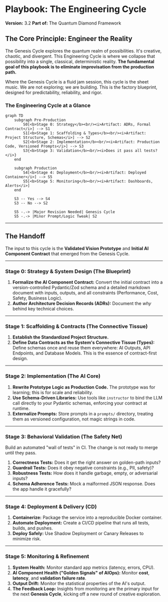 # Playbook: The Engineering Cycle
**Version:** 3.2
**Part of:** The Quantum Diamond Framework

## The Core Principle: Engineer the Reality

The Genesis Cycle explores the quantum realm of possibilities. It's creative, chaotic, and divergent. This Engineering Cycle is where we collapse that possibility into a single, classical, deterministic reality. **The fundamental goal of this playbook is to eliminate improvisation from the production path.**

Where the Genesis Cycle is a fluid jam session, this cycle is the sheet music. We are not exploring; we are building. This is the factory blueprint, designed for predictability, reliability, and rigor.

### The Engineering Cycle at a Glance

```mermaid
graph TD
    subgraph Pre-Production
        S0[<b>Stage 0: Strategy</b><br/><i>Artifact: ADRs, Formal Contract</i>] --> S1
        S1[<b>Stage 1: Scaffolding & Types</b><br/><i>Artifact: Project Structure, Schemas</i>] --> S2
        S2[<b>Stage 2: Implementation</b><br/><i>Artifact: Production Code, Versioned Prompts</i>] --> S3
        S3{<b>Stage 3: Validation</b><br/><i>Does it pass all tests?</i>}
    end

    subgraph Production
        S4[<b>Stage 4: Deployment</b><br/><i>Artifact: Deployed Container</i>] --> S5
        S5[<b>Stage 5: Monitoring</b><br/><i>Artifact: Dashboards, Alerts</i>]
    end

    S3 -- Yes --> S4
    S3 -- No --> S2

    S5 -.-> |Major Revision Needed| Genesis Cycle
    S5 -.-> |Minor Prompt/Logic Tweak| S2
```

---
## The Handoff

The input to this cycle is the **Validated Vision Prototype** and **Initial AI Component Contract** that emerged from the Genesis Cycle.

---
### Stage 0: Strategy & System Design (The Blueprint)
1.  **Formalize the AI Component Contract:** Convert the initial contract into a version-controlled Pydantic/Zod schema and a detailed markdown document with inputs, outputs, and all constraints (Performance, Cost, Safety, Business Logic).
2.  **Author Architecture Decision Records (ADRs):** Document the *why* behind key technical choices.

---
### Stage 1: Scaffolding & Contracts (The Connective Tissue)
1.  **Establish the Standardized Project Structure.**
2.  **Define Data Contracts as the System's Connective Tissue (Types):** Define schemas once and reuse them everywhere: AI Outputs, API Endpoints, and Database Models. This is the essence of contract-first design.

---
### Stage 2: Implementation (The AI Core)
1.  **Rewrite Prototype Logic as Production Code.** The prototype was for learning; this is for scale and reliability.
2.  **Use Schema-Driven Libraries:** Use tools like `instructor` to bind the LLM call directly to your Pydantic schemas, enforcing your contract at runtime.
3.  **Externalize Prompts:** Store prompts in a `prompts/` directory, treating them as versioned configuration, not magic strings in code.

---
### Stage 3: Behavioral Validation (The Safety Net)
Build an automated "wall of tests" in CI. The change is not ready to merge until they pass.
1.  **Correctness Tests:** Does it get the right answer on golden-path inputs?
2.  **Guardrail Tests:** Does it obey negative constraints (e.g., PII, safety)?
3.  **Robustness Tests:** How does it handle garbage, empty, or adversarial inputs?
4.  **Schema Adherence Tests:** Mock a malformed JSON response. Does the app handle it gracefully?

---
### Stage 4: Deployment & Delivery (CD)
1.  **Containerize:** Package the service into a reproducible Docker container.
2.  **Automate Deployment:** Create a CI/CD pipeline that runs all tests, builds, and pushes.
3.  **Deploy Safely:** Use Shadow Deployment or Canary Releases to minimize risk.

---
### Stage 5: Monitoring & Refinement
1.  **System Health:** Monitor standard app metrics (latency, errors, CPU).
2.  **AI Component Health ("Golden Signals" of AIOps):** Monitor **cost**, **latency**, and **validation failure rate**.
3.  **Output Drift:** Monitor the statistical properties of the AI's output.
4.  **The Feedback Loop:** Insights from monitoring are the primary input for the next **Genesis Cycle**, kicking off a new round of creative exploration.
